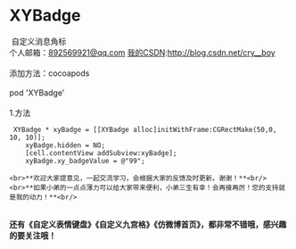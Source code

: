 # XYBadge 
  自定义消息角标
 <br>个人邮箱：892569921@qq.com [我的CSDN](http://blog.csdn.net/cry__boy):http://blog.csdn.net/cry__boy <br/>
 <br>添加方法：cocoapods<br/>
<br>pod 'XYBadge'</br>
<br>1.方法<br/>
```objc
 XYBadge * xyBadge = [[XYBadge alloc]initWithFrame:CGRectMake(50,0, 10, 10)];
    xyBadge.hidden = NO;
    [cell.contentView addSubview:xyBadge];
    xyBadge.xy_badgeValue = @"99";
 ```
    
    <br>**欢迎大家提意见，一起交流学习，会根据大家的反馈及时更新。谢谢！**<br/>
    <br>**如果小弟的一点点薄力可以给大家带来便利，小弟三生有幸！会再接再厉！您的支持就是我的动力！**<br/>
    <br>**还有《自定义表情键盘》《自定义九宫格》《仿微博首页》，都非常不错哦，感兴趣的要关注哦！**<br/>
